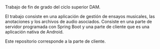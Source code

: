 Trabajo de fin de grado del ciclo superior DAM.

El trabajo consiste en una aplicación de gestión de ensayos musicales, las anotaciones y los archivos de audio asociados. Consiste en una parte de servidor programada con Spring Boot y una parte de cliente que es una aplicación nativa de Android.

Este repositorio corresponde a la parte de cliente.
